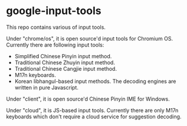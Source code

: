 google-input-tools
==================

This repo contains various of input tools.

Under "chrome/os", it is open source'd input tools for Chromium OS.
Currently there are following input tools:
 - Simplified Chinese Pinyin input method.
 - Traditional Chinese Zhuyin input method.
 - Traditional Chinese Cangjie input method.
 - M17n keyboards.
 - Korean libhangul-based input methods.
The decoding engines are written in pure Javascript.
 
Under "client", it is open source'd Chinese Pinyin IME for Windows.

Under "cloud", it is JS-based input tools.
Currently there are only M17n keyboards which don't require a cloud service for suggestion decoding.

